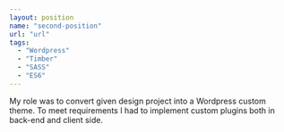 ```yaml
---
layout: position
name: "second-position"
url: "url"
tags:
  - "Wordpress"
  - "Timber"
  - "SASS"
  - "ES6"
---
```

My role was to convert given design project into a Wordpress custom theme. To meet requirements I had to implement custom plugins both in back-end and client side.

